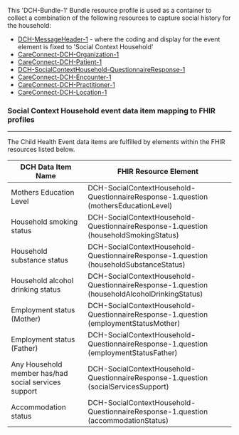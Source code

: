 This 'DCH-Bundle-1' Bundle resource profile is used as a container to collect a combination of the following resources to capture social history for the household:

- [DCH-MessageHeader-1] - where the coding and display for the event element is fixed to 'Social Context Household'
- [CareConnect-DCH-Organization-1]
- [CareConnect-DCH-Patient-1]
- [DCH-SocialContextHousehold-QuestionnaireResponse-1]
- [CareConnect-DCH-Encounter-1]
- [CareConnect-DCH-Practitioner-1]
- [CareConnect-DCH-Location-1]
                                                                                                   
### Social Context Household event data item mapping to FHIR profiles ###
----------
The Child Health Event data items are fulfilled by elements within the FHIR resources listed below.

| DCH Data Item Name                                   | FHIR Resource Element                                                                      |
|------------------------------------------------------|--------------------------------------------------------------------------------------------|
| Mothers Education Level                              | DCH-SocialContextHousehold-QuestionnaireResponse-1.question (mothersEducationLevel)          |
| Household smoking status                             | DCH-SocialContextHousehold-QuestionnaireResponse-1.question (householdSmokingStatus)         |
| Household substance status                           | DCH-SocialContextHousehold-QuestionnaireResponse-1.question (householdSubstanceStatus)       |
| Household alcohol drinking status                    | DCH-SocialContextHousehold-QuestionnaireResponse-1.question (householdAlcoholDrinkingStatus) |
| Employment status (Mother)                           | DCH-SocialContextHousehold-QuestionnaireResponse-1.question (employmentStatusMother)         |
| Employment status (Father)                           | DCH-SocialContextHousehold-QuestionnaireResponse-1.question (employmentStatusFather)         |
| Any Household member has/had social services support | DCH-SocialContextHousehold-QuestionnaireResponse-1.question (socialServicesSupport)          |
| Accommodation status                                 | DCH-SocialContextHousehold-QuestionnaireResponse-1.question (accommodationStatus)            |

[DCH-MessageHeader-1]:dch-messageheader-1.html
[CareConnect-DCH-Organization-1]:careconnect-dch-organization-1.html
[CareConnect-DCH-Patient-1]:careconnect-dch-patient-1.html
[CareConnect-DCH-Encounter-1]:careconnect-dch-encounter-1.html
[DCH-SocialContextHousehold-QuestionnaireResponse-1]:dch-socialcontexthousehold-questionnaireresponse-1.html
[CareConnect-DCH-Practitioner-1]:careconnect-dch-practitioner-1.html
[CareConnect-DCH-Location-1]:careconnect-dch-location-1.html

